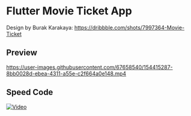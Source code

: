 # Flutter Movie Ticket App

Design by Burak Karakaya: https://dribbble.com/shots/7997364-Movie-Ticket

## Preview

https://user-images.githubusercontent.com/67658540/154415287-8bb0028d-ebea-4311-a55e-c2f664a0e148.mp4

## Speed Code 

[![Video](https://user-images.githubusercontent.com/67658540/155213986-11cd595e-e71b-44f0-b250-04cdf4058497.png)](https://www.youtube.com/watch?v=41jPxM8uUUw)

